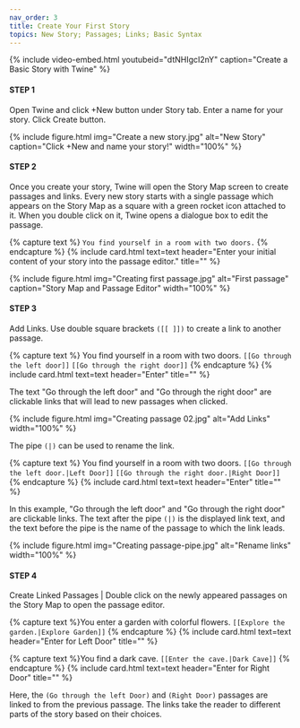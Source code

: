 ```yaml
---
nav_order: 3
title: Create Your First Story
topics: New Story; Passages; Links; Basic Syntax
---
```


{% include video-embed.html youtubeid="dtNHIgcI2nY" caption="Create a Basic Story with Twine" %}

#### STEP 1
Open Twine and click +New button under Story tab. Enter a name for your story. Click Create button.

{% include figure.html img="Create a new story.jpg" alt="New Story" caption="Click +New and name your story!" width="100%" %}

#### STEP 2
Once you create your story, Twine will open the Story Map screen to create passages and links. Every new story starts with a single passage which appears on the Story Map as a square with a green rocket icon attached to it. When you double click on it, Twine opens a dialogue box to edit the passage.

{% capture text %}
`You find yourself in a room with two doors.`
{% endcapture %}
{% include card.html text=text header="Enter your initial content of your story into the passage editor." title="" %}

{% include figure.html img="Creating first passage.jpg" alt="First passage" caption="Story Map and Passage Editor" width="100%" %}

#### STEP 3
Add Links. Use double square brackets `([[ ]])` to create a link to another passage. 

{% capture text %}
You find yourself in a room with two doors.
`[[Go through the left door]]`
`[[Go through the right door]]`
{% endcapture %}
{% include card.html text=text header="Enter" title="" %}

The text "Go through the left door" and "Go through the right door" are clickable links that will lead to new passages when clicked. 

{% include figure.html img="Creating passage 02.jpg" alt="Add Links" width="100%" %}

The pipe `(|)` can be used to rename the link.

{% capture text %} 
You find yourself in a room with two doors.
`[[Go through the left door.|Left Door]]`
`[[Go through the right door.|Right Door]]`
{% endcapture %}
{% include card.html text=text header="Enter" title="" %}

In this example, "Go through the left door" and "Go through the right door" are clickable links. The text after the pipe `(|)` is the displayed link text, and the text before the pipe is the name of the passage to which the link leads.

{% include figure.html img="Creating passage-pipe.jpg" alt="Rename links" width="100%" %}

#### STEP 4 
Create Linked Passages | Double click on the newly appeared passages on the Story Map to open the passage editor. 

{% capture text %}You enter a garden with colorful flowers.
`[[Explore the garden.|Explore Garden]]`
{% endcapture %}
{% include card.html text=text header="Enter for Left Door" title="" %}

{% capture text %}You find a dark cave.
`[[Enter the cave.|Dark Cave]]`
{% endcapture %}
{% include card.html text=text header="Enter for Right Door" title="" %}

Here, the `(Go through the left Door)` and `(Right Door)` passages are linked to from the previous passage. The links take the reader to different parts of the story based on their choices.
